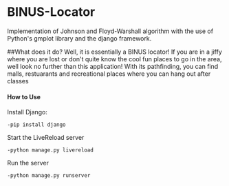 # BINUS-Locator
Implementation of Johnson and Floyd-Warshall algorithm with the use of Python's gmplot library and the django framework.

##What does it do?
Well, it is essentially a BINUS locator! If you are in a jiffy where you are lost or don't quite know the cool fun places to go in the area, well look no further than this application! With its pathfinding, you can find malls, restuarants and recreational places where you can hang out after classes

#### How to Use

Install Django:
```
-pip install django
```
Start the LiveReload server
```
-python manage.py livereload
```
Run the server
```
-python manage.py runserver
```
